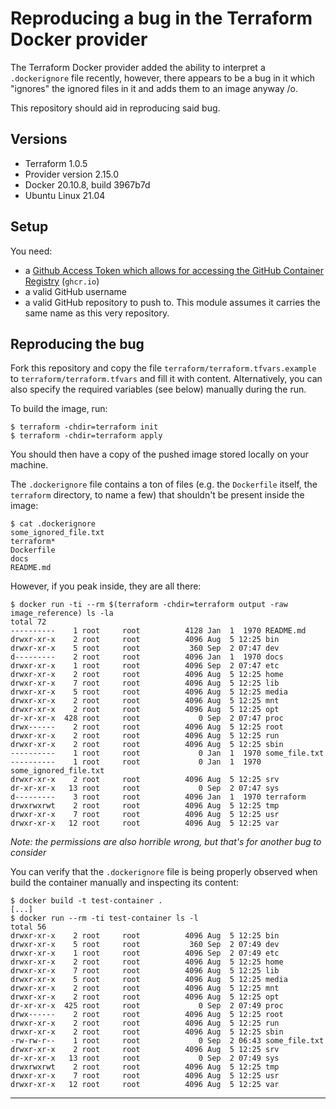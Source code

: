 # Reproducing a bug in the Terraform Docker provider

The Terraform Docker provider added the ability to interpret a `.dockerignore` file recently, however, there appears to be a bug in it which "ignores" the ignored files in it and adds them to an image anyway /o\.

This repository should aid in reproducing said bug.

## Versions

- Terraform 1.0.5
- Provider version 2.15.0
- Docker 20.10.8, build 3967b7d
- Ubuntu Linux 21.04

## Setup

You need:

- a [Github Access Token which allows for accessing the GitHub Container Registry](https://docs.github.com/en/packages/working-with-a-github-packages-registry/working-with-the-container-registry) (`ghcr.io`)
- a valid GitHub username
- a valid GitHub repository to push to. This module assumes it carries the same name as this very repository.

## Reproducing the bug

Fork this repository and copy the file `terraform/terraform.tfvars.example` to `terraform/terraform.tfvars` and fill it with content. Alternatively, you can also specify the required variables (see below) manually during the run.

To build the image, run:

```console
$ terraform -chdir=terraform init
$ terraform -chdir=terraform apply
```

You should then have a copy of the pushed image stored locally on your machine.

The `.dockerignore` file contains a ton of files (e.g. the `Dockerfile` itself, the `terraform` directory, to name a few) that shouldn't be present inside the image:

```console
$ cat .dockerignore
some_ignored_file.txt
terraform*
Dockerfile
docs
README.md
```

However, if you peak inside, they are all there:

```console
$ docker run -ti --rm $(terraform -chdir=terraform output -raw image_reference) ls -la
total 72
----------    1 root     root          4128 Jan  1  1970 README.md
drwxr-xr-x    2 root     root          4096 Aug  5 12:25 bin
drwxr-xr-x    5 root     root           360 Sep  2 07:47 dev
d---------    2 root     root          4096 Jan  1  1970 docs
drwxr-xr-x    1 root     root          4096 Sep  2 07:47 etc
drwxr-xr-x    2 root     root          4096 Aug  5 12:25 home
drwxr-xr-x    7 root     root          4096 Aug  5 12:25 lib
drwxr-xr-x    5 root     root          4096 Aug  5 12:25 media
drwxr-xr-x    2 root     root          4096 Aug  5 12:25 mnt
drwxr-xr-x    2 root     root          4096 Aug  5 12:25 opt
dr-xr-xr-x  428 root     root             0 Sep  2 07:47 proc
drwx------    2 root     root          4096 Aug  5 12:25 root
drwxr-xr-x    2 root     root          4096 Aug  5 12:25 run
drwxr-xr-x    2 root     root          4096 Aug  5 12:25 sbin
----------    1 root     root             0 Jan  1  1970 some_file.txt
----------    1 root     root             0 Jan  1  1970 some_ignored_file.txt
drwxr-xr-x    2 root     root          4096 Aug  5 12:25 srv
dr-xr-xr-x   13 root     root             0 Sep  2 07:47 sys
d---------    3 root     root          4096 Jan  1  1970 terraform
drwxrwxrwt    2 root     root          4096 Aug  5 12:25 tmp
drwxr-xr-x    7 root     root          4096 Aug  5 12:25 usr
drwxr-xr-x   12 root     root          4096 Aug  5 12:25 var
```

_Note: the permissions are also horrible wrong, but that's for another bug to consider_

You can verify that the `.dockerignore` file is being properly observed when build the container manually and inspecting its content:

```console
$ docker build -t test-container .
[...]
$ docker run --rm -ti test-container ls -l
total 56
drwxr-xr-x    2 root     root          4096 Aug  5 12:25 bin
drwxr-xr-x    5 root     root           360 Sep  2 07:49 dev
drwxr-xr-x    1 root     root          4096 Sep  2 07:49 etc
drwxr-xr-x    2 root     root          4096 Aug  5 12:25 home
drwxr-xr-x    7 root     root          4096 Aug  5 12:25 lib
drwxr-xr-x    5 root     root          4096 Aug  5 12:25 media
drwxr-xr-x    2 root     root          4096 Aug  5 12:25 mnt
drwxr-xr-x    2 root     root          4096 Aug  5 12:25 opt
dr-xr-xr-x  425 root     root             0 Sep  2 07:49 proc
drwx------    2 root     root          4096 Aug  5 12:25 root
drwxr-xr-x    2 root     root          4096 Aug  5 12:25 run
drwxr-xr-x    2 root     root          4096 Aug  5 12:25 sbin
-rw-rw-r--    1 root     root             0 Sep  2 06:43 some_file.txt
drwxr-xr-x    2 root     root          4096 Aug  5 12:25 srv
dr-xr-xr-x   13 root     root             0 Sep  2 07:49 sys
drwxrwxrwt    2 root     root          4096 Aug  5 12:25 tmp
drwxr-xr-x    7 root     root          4096 Aug  5 12:25 usr
drwxr-xr-x   12 root     root          4096 Aug  5 12:25 var
```

---
